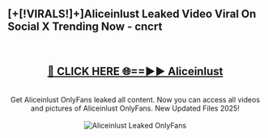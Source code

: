 <h2>[+[!VIRALS!]+]Aliceinlust Leaked Video Viral On Social X Trending Now - cncrt</h2>
<br>
<div align="center">
<h2><a href="https://libra.edu.pl?Aliceinlust" rel="nofollow">🔴 CLICK HERE 🌐==►► Aliceinlust</a></h2>
<br>
Get Aliceinlust OnlyFans leaked all content. Now you can access all videos and pictures of Aliceinlust OnlyFans. New Updated Files 2025!
<br>
<br>
<a href="https://libra.edu.pl?Aliceinlust" rel="nofollow" data-target="animated-image.originalLink"><img src="https://i.ibb.co.com/WyWwxjT/player-gif2.gif" alt="Aliceinlust Leaked OnlyFans" style="max-width: 100%; display: inline-block;" data-target="animated-image.originalImage"></a>
</div>
<br>